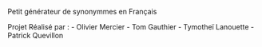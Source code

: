 Petit générateur de synonymmes en Français

Projet Réalisé par :
	- Olivier Mercier
	- Tom Gauthier
	- Tymotheï Lanouette
	- Patrick Quevillon
	